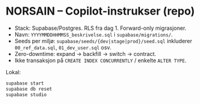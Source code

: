 # NORSAIN – Copilot-instrukser (repo)
- Stack: Supabase/Postgres. RLS fra dag 1. Forward-only migrasjoner.
- Navn: `YYYYMMDDHHMMSS_beskrivelse.sql` i `supabase/migrations/`.
- Seeds per miljø: `supabase/seeds/{dev|stage|prod}/seed.sql` inkluderer `00_ref_data.sql`, `01_dev_user.sql` osv.
- Zero-downtime: expand → backfill → switch → contract.
- Ikke transaksjon på `CREATE INDEX CONCURRENTLY` / enkelte `ALTER TYPE`.

Lokal:
```bash
supabase start
supabase db reset
supabase studio
